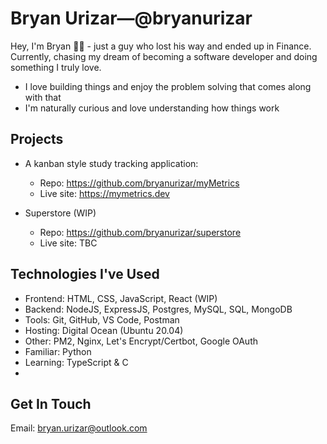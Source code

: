# Bryan Urizar—@bryanurizar

Hey, I'm Bryan 👋🏽 - just a guy who lost his way and ended up in Finance. Currently, chasing my dream of becoming a software developer and doing something I truly love.

- I love building things and enjoy the problem solving that comes along with that
- I'm naturally curious and love understanding how things work

## Projects

- A kanban style study tracking application:
  * Repo: https://github.com/bryanurizar/myMetrics
  * Live site: https://mymetrics.dev

- Superstore (WIP)
  * Repo: https://github.com/bryanurizar/superstore
  * Live site: TBC

## Technologies I've Used

- Frontend: HTML, CSS, JavaScript, React (WIP)
- Backend: NodeJS, ExpressJS, Postgres, MySQL, SQL, MongoDB
- Tools: Git, GitHub, VS Code, Postman
- Hosting: Digital Ocean (Ubuntu 20.04)
- Other: PM2, Nginx, Let's Encrypt/Certbot, Google OAuth
- Familiar: Python
- Learning: TypeScript & C
- 

## Get In Touch
Email: bryan.urizar@outlook.com


<!---
bryanurizar/bryanurizar is a ✨ special ✨ repository because its `README.md` (this file) appears on your GitHub profile.
You can click the Preview link to take a look at your changes.
--->
